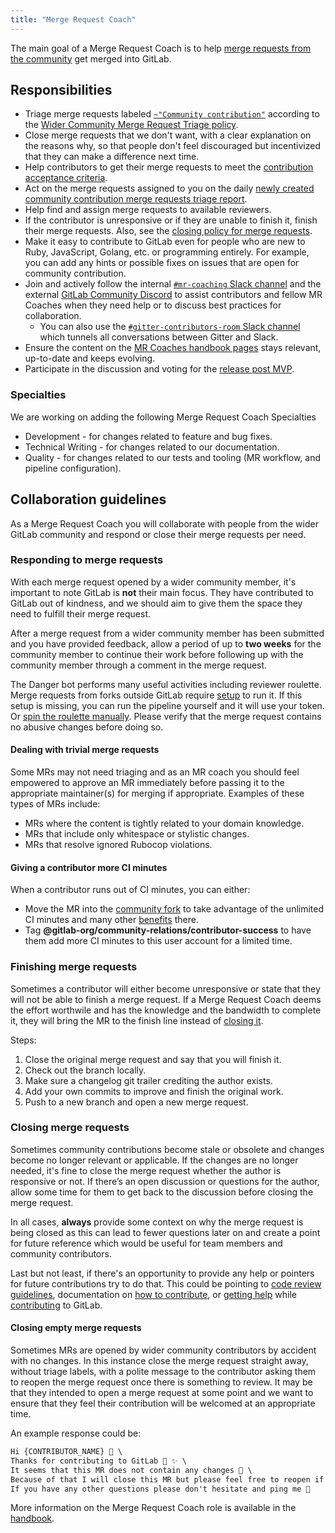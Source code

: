 ```yaml
---
title: "Merge Request Coach"
---
```


The main goal of a Merge Request Coach is to help
[merge requests from the community](https://gitlab.com/groups/gitlab-org/-/merge_requests?scope=all&state=opened&label_name[]=Community%20contribution)
get merged into GitLab.

## Responsibilities

- Triage merge requests labeled [`~"Community contribution"`](https://gitlab.com/groups/gitlab-org/-/merge_requests?scope=all&state=opened&label_name[]=Community%20contribution) according to the [Wider Community Merge Request Triage policy](https://about.gitlab.com/handbook/engineering/quality/merge-request-triage).
- Close merge requests that we don't want, with a clear explanation on the
  reasons why, so that people don't feel discouraged but incentivized that they can make a difference next time.
- Help contributors to get their merge requests to meet the
  [contribution acceptance criteria](https://docs.gitlab.com/ee/development/contributing/merge_request_workflow.html#contribution-acceptance-criteria).
- Act on the merge requests assigned to you on the daily [newly created community contribution merge requests triage report](https://about.gitlab.com/handbook/engineering/quality/triage-operations/#newly-created-community-contribution-merge-requests-requiring-first-triage).
- Help find and assign merge requests to available reviewers.
- If the contributor is unresponsive or if they are unable to finish it, finish
  their merge requests. Also, see the [closing policy for merge requests](https://docs.gitlab.com/ee/development/contributing/merge_request_workflow.html#merge-request-ownership).
- Make it easy to contribute to GitLab even for people who are new to Ruby,
  JavaScript, Golang, etc. or programming entirely. For example, you can add any hints or possible fixes on issues that are open for community contribution.
- Join and actively follow the internal [`#mr-coaching` Slack channel](https://app.slack.com/client/T02592416/C2T9APP9C) and the external [GitLab Community Discord](https://discord.gg/gitlab) to assist contributors and fellow MR Coaches when they need help or to discuss best practices for collaboration.
  - You can also use the [`#gitter-contributors-room` Slack channel](https://app.slack.com/client/T02592416/CV0SHHVNW) which tunnels all conversations between Gitter and Slack.
- Ensure the content on the [MR Coaches handbook pages](https://about.gitlab.com/handbook/marketing/community-relations/contributor-success/merge-request-coach-lifecycle.html) stays relevant, up-to-date and keeps evolving.
- Participate in the discussion and voting for the [release post MVP](https://about.gitlab.com/handbook/marketing/blog/release-posts/index.html#mvp).

### Specialties

We are working on adding the following Merge Request Coach Specialties

- Development - for changes related to feature and bug fixes.
- Technical Writing - for changes related to our documentation.
- Quality - for changes related to our tests and tooling (MR workflow, and pipeline configuration).

## Collaboration guidelines

As a Merge Request Coach you will collaborate with people from the wider GitLab community and respond or close their merge requests per need.

### Responding to merge requests

With each merge request opened by a wider community member, it's important to note GitLab is **not** their main focus. They have contributed to GitLab out of kindness, and we should aim to give them the space they need to fulfill their merge request.

After a merge request from a wider community member has been submitted and you have provided feedback, allow a period of up to **two weeks** for the community member to continue their work before following up with the community member through a comment in the merge request.

The Danger bot performs many useful activities including reviewer roulette.
Merge requests from forks outside GitLab require [setup](https://docs.gitlab.com/ee/development/dangerbot.html#configuring-danger-for-forks) to run it.
If this setup is missing, you can run the pipeline yourself and it will use your token.
Or [spin the roulette manually](https://gitlab-org.gitlab.io/gitlab-roulette).
Please verify that the merge request contains no abusive changes before doing so.

#### Dealing with trivial merge requests

Some MRs may not need triaging and as an MR coach you should feel empowered to approve an MR immediately before passing it to the appropriate maintainer(s) for merging if appropriate. Examples of these types of MRs include:

- MRs where the content is tightly related to your domain knowledge.
- MRs that include only whitespace or stylistic changes.
- MRs that resolve ignored Rubocop violations.

#### Giving a contributor more CI minutes

When a contributor runs out of CI minutes, you can either:

- Move the MR into the [community fork](https://gitlab.com/gitlab-community/meta) to take advantage of the unlimited CI minutes and many other [benefits](https://gitlab.com/gitlab-community/meta#why) there.
- Tag **@gitlab-org/community-relations/contributor-success** to have them add more CI minutes to this user account for a limited time.

### Finishing merge requests

Sometimes a contributor will either become unresponsive or state that they will not be able to finish a merge request. If a Merge Request Coach deems the effort worthwile and has the knowledge and the bandwidth to complete it, they will bring the MR to the finish line instead of [closing it](#closing-merge-requests).

Steps:

 1. Close the original merge request and say that you will finish it.
 1. Check out the branch locally.
 1. Make sure a changelog git trailer crediting the author exists.
 1. Add your own commits to improve and finish the original work.
 1. Push to a new branch and open a new merge request.

### Closing merge requests

Sometimes community contributions become stale or obsolete and changes become no longer relevant or applicable. If the changes are no longer needed, it's fine to close the merge request whether the author is responsive or not. If there’s an open discussion or questions for the author, allow some time for them to get back to the discussion before closing the merge request.

In all cases, **always** provide some context on why the merge request is being closed as this can lead to fewer questions later on and create a point for future reference which would be useful for team members and community contributors.

Last but not least, if there's an opportunity to provide any help or pointers for future contributions try to do that. This could be pointing to [code review guidelines](https://docs.gitlab.com/ee/development/code_review.html), documentation on [how to contribute](https://docs.gitlab.com/ee/development/contributing/#how-to-contribute), or [getting help](/community/contribute/#getting-help) while [contributing](/community/contribute/) to GitLab.

#### Closing empty merge requests

Sometimes MRs are opened by wider community contributors by accident with no changes. In this instance close the merge request straight away, without triage labels, with a polite message to the contributor asking them to reopen the merge request once there is something to review. It may be that they intended to open a merge request at some point and we want to ensure that they feel their contribution will be welcomed at an appropriate time.

An example response could be:

```markdown
Hi {CONTRIBUTOR_NAME} 👋 \
Thanks for contributing to GitLab 🙇 ✨ \
It seems that this MR does not contain any changes 🤔 \
Because of that I will close this MR but please feel free to reopen if you are still planning to contribute ❤ \
If you have any other questions please don't hesitate and ping me 🙂
```

More information on the Merge Request Coach role is available in the [handbook](https://about.gitlab.com/handbook/marketing/community-relations/contributor-success/merge-request-coach-lifecycle.html).
